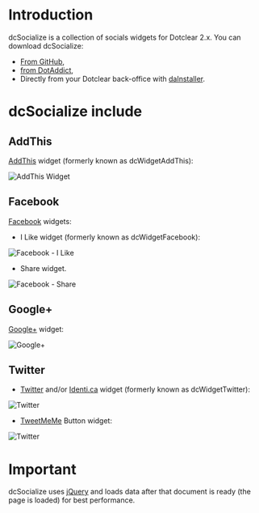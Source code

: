 Introduction
============
dcSocialize is a collection of socials widgets for Dotclear 2.x. You can download dcSocialize:

 * [From GitHub](https://github.com/llaumgui/dcsocialize),
 * [from DotAddict](http://plugins.dotaddict.org/dc2/details/dcSocialize),
 * Directly from your Dotclear back-office with [daInstaller](http://plugins.dotaddict.org/dc2/details/daInstaller).

dcSocialize include
===================
AddThis
-------
[AddThis](http://www.addthis.com/) widget (formerly known as dcWidgetAddThis):

![AddThis Widget](http://www.llaumgui.com/public/files/dcsocialize/dcSocialize_AddThis_widget.png "AddThis Widget")

Facebook
--------
[Facebook](http://www.facebook.com/) widgets:

* I Like widget (formerly known as dcWidgetFacebook):

![Facebook - I Like](http://www.llaumgui.com/public/files/dcsocialize/dcSocialize_FacebookILike_widget.png "Facebook -  I Like")

* Share widget.

![Facebook - Share](http://www.llaumgui.com/public/files/dcsocialize/dcSocialize_FacebookShare_widget.png "Facebook - Share")

Google+
-------
[Google+](http://plus.google.com/) widget:

![Google+](http://www.llaumgui.com/public/files/dcsocialize/dcSocialize_GooglePlus_widget.png "Google+ widget")

Twitter
-------
* [Twitter](http://twitter.com) and/or [Identi.ca](http://identi.ca/) widget (formerly known as dcWidgetTwitter):

![Twitter](http://www.llaumgui.com/public/files/dcsocialize/dcSocialize_Twitter_widget.png "Twitter")

* [TweetMeMe](http://twitter.com) Button widget:

![Twitter](http://www.llaumgui.com/public/files/dcsocialize/dcSocialize_TweetMemeButton_widget.png "TweetMeMe Button widget")

Important
=========
dcSocialize uses [jQuery](http://jquery.com) and loads data after that document is ready (the page is loaded) for best performance.
